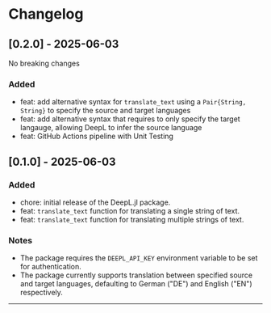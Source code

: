 # Changelog


## [0.2.0] - 2025-06-03

No breaking changes 

### Added 
- feat: add alternative syntax for `translate_text` using a `Pair{String, String}` to specify the source and target languages
- feat: add alternative syntax that requires to only specify the target langauge, allowing DeepL to infer the source language
- feat: GitHub Actions pipeline with Unit Testing

## [0.1.0] - 2025-06-03
 
### Added
- chore: initial release of the DeepL.jl package.
- feat: `translate_text` function for translating a single string of text.
- feat: `translate_text` function for translating multiple strings of text.

### Notes
- The package requires the `DEEPL_API_KEY` environment variable to be set for authentication.
- The package currently supports translation between specified source and target languages, defaulting to German ("DE") and English ("EN") respectively.
********